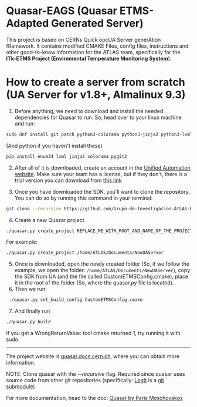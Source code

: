 # Quasar-EAGS (Quasar ETMS-Adapted Generated Server)
This project is based on CERNs Quick opcUA Server generAtion fRamework. 
It contains modified CMAKE Files, config files, instructions and other good-to-know information for the ATLAS team, specifically for the **ITk-ETMS Project (Enviromental Temperature Monitoring System**).
# How to create a server from scratch (UA Server for v1.8+, Almalinux 9.3)
1. Before anything, we need to download and install the needed dependencies for Quasar to run. So, head over to your linux machine and run:
```bash
sudo dnf install git patch python3-colorama python3-jinja2 python3-lxml cmake3 gcc-c++ boost-devel graphviz ninja-build xsd xerces-c-devel libxml2-devel openssl-devel doxygen astyle
```
(And python if you haven't install these)
```bash
pip install enum34 lxml jinja2 colorama pygit2 
```
2. After all of it is downloaded, create an account in the [Unified Automation website](https://www.unified-automation.com/). Make sure your team has a license, but if they don't, there is a trial version you can download from [this link](https://www.unified-automation.com/downloads/opc-ua-development/c-client-server-pubsub/c-based-opc-ua-client-server-pub-sub-sdk-linux-64bit.html)

3. Once you have downloaded the SDK, you'll want to clone the repository. You can do so by running this command in your terminal:
```bash
git clone --recursive https://github.com/Grupo-de-Investigacion-ATLAS-PUJ/Atlas-Configured-Quasar
```
4. Create a new Quazar project
 ```bash
 ./quasar.py create_project REPLACE_ME_WITH_ROOT_AND_NAME_OF_THE_PROJECT
 ```
 For example:
 ```bash
 ./quasar.py create_project /home/ATLAS/Documents/NewUAServer
 ```
5. Once is downloaded, open the newly created folder (So, if we follow the example, we open the folder: ``
/home/ATLAS/Documents/NewUAServer
 ``), copy the SDK from UA  (and the file called CustomETMSConfig.cmake), place it in the root of the folder (So, where the quasar.py file is located).
6. Then we run:  
```bash
 ./quasar.py set_build_config CustomETMSConfig.cmake
 ```
7. And finally run
```bash
./quasar.py build
```
If you get a WrongReturnValue: tool cmake returned 1, try running it with sudo.


---------------------------------------------------------------------------------------------------------------------
The project website is [quasar.docs.cern.ch](https://quasar.docs.cern.ch/), where you can obtain more information.

NOTE: Clone quasar with the _--recursive_ flag. Required since quasar uses source code from other git repositories (specifically: [LogIt](https://github.com/quasar-team/LogIt) is a [git submodule](https://git-scm.com/docs/gitsubmodules))

For more documentation, head to the doc: [Quasar by Paris Moschovakos](https://quasar.docs.cern.ch/Quasar%20latest.pdf)

